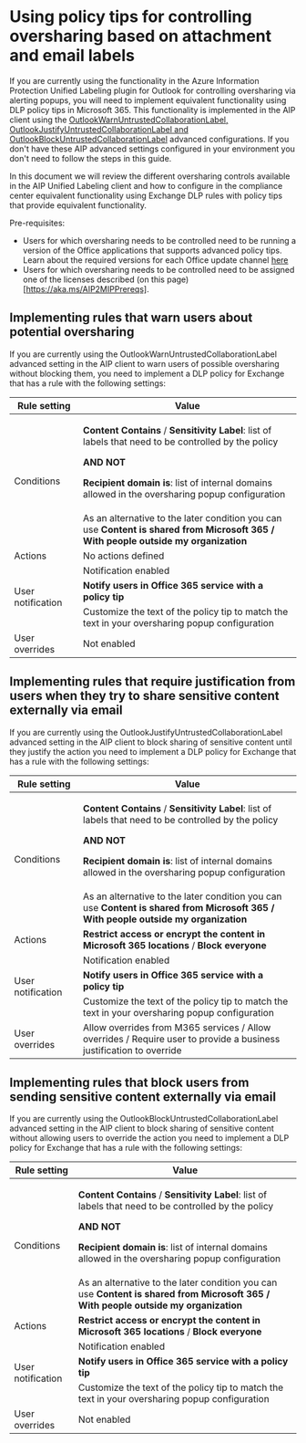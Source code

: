 # Using policy tips for controlling oversharing based on attachment and email labels

If you are currently using the functionality in the Azure Information Protection Unified Labeling plugin for Outlook for controlling oversharing via alerting popups, you will need to implement equivalent functionality using DLP policy tips in Microsoft 365. This functionality is implemented in the AIP client using the [OutlookWarnUntrustedCollaborationLabel, OutlookJustifyUntrustedCollaborationLabel and OutlookBlockUntrustedCollaborationLabel](https://learn.microsoft.com/en-us/azure/information-protection/rms-client/clientv2-admin-guide-customizations#implement-pop-up-messages-in-outlook-that-warn-justify-or-block-emails-being-sent) advanced configurations.
If you don't have these AIP advanced settings configured in your environment you don't need to follow the steps in this guide.

In this document we will review the different oversharing controls available in the AIP Unified Labeling client and how to configure in the compliance center equivalent functionality using Exchange DLP rules with policy tips that provide equivalent functionality. 

Pre-requisites:
- Users for which oversharing needs to be controlled need to be running a version of the Office applications that supports advanced policy tips. Learn about the required versions for each Office update channel [here](https://aka.ms/AIPMIPVersionParity)
- Users for which oversharing needs to be controlled need to be assigned one of the licenses described (on this page)[https://aka.ms/AIP2MIPPrereqs].


## Implementing rules that warn users about potential oversharing

If you are currently using the OutlookWarnUntrustedCollaborationLabel advanced setting in the AIP client to warn users of possible oversharing without blocking them, you need to implement a DLP policy for Exchange that has a rule with the following settings:

<table>
<thead>
<tr>
<th><strong>Rule setting</strong></th>
<th><strong>Value</strong></th>
</tr>
</thead>
<tbody>
<tr>
<td rowspan="2">Conditions</td>
<td><p><strong>Content Contains</strong> / <strong>Sensitivity Label</strong>: list of labels that need to be controlled by the policy</p>
	<p><strong>AND NOT</strong></p><p><strong>Recipient domain is</strong>: list of internal domains allowed in the oversharing popup configuration</p></td>
</tr>
<tr>
<td>As an alternative to the later condition you can use <strong>Content is shared from Microsoft 365 / With people outside my organization<strong></td>
</tr>
<tr>
<td>Actions</td>
<td>No actions defined</td>
</tr>
<tr>
<td rowspan="3">User notification&nbsp;&nbsp;</td>
<td>Notification enabled</td>
</tr>
<tr>
	<td><strong>Notify users in Office 365 service with a policy tip</strong></td>
</tr>
<tr>
<td>Customize the text of the policy tip to match the text in your oversharing popup configuration</td>
</tr>
<tr>
<td>User overrides</td>
<td>Not enabled</td>
</tr>
</tbody>
</table>

	
## Implementing rules that require justification from users when they try to share sensitive content externally via email

If you are currently using the OutlookJustifyUntrustedCollaborationLabel advanced setting in the AIP client to block sharing of sensitive content until they justify the action you need to implement a DLP policy for Exchange that has a rule with the following settings:

<table>
<thead>
<tr>
<th><strong>Rule setting</strong></th>
<th><strong>Value</strong></th>
</tr>
</thead>
<tbody>
<tr>
<td rowspan="2">Conditions</td>
<td><p><strong>Content Contains</strong> / <strong>Sensitivity Label</strong>: list of labels that need to be controlled by the policy</p>
	<p><strong>AND NOT</strong></p><p><strong>Recipient domain is</strong>: list of internal domains allowed in the oversharing popup configuration</p></td>
</tr>
<tr>
<td>As an alternative to the later condition you can use <strong>Content is shared from Microsoft 365 / With people outside my organization<strong></td></tr>
<tr>
<td>Actions</td>
<td><strong>Restrict access or encrypt the content in Microsoft 365 locations</strong> / <strong>Block everyone</strong></td>
</tr>
<tr>
<td rowspan="3">User notification&nbsp;&nbsp;</td>
<td>Notification enabled</td>
</tr>
<tr>
	<td><strong>Notify users in Office 365 service with a policy tip</strong></td>
</tr>
<tr>
<td>Customize the text of the policy tip to match the text in your oversharing popup configuration</td>
</tr>
<tr>
<td>User overrides</td>
<td>Allow overrides from M365 services / Allow overrides / Require user to provide a business justification to override</td>
</tr>
</tbody>
</table>

## Implementing rules that block users from sending sensitive content externally via email

If you are currently using the OutlookBlockUntrustedCollaborationLabel advanced setting in the AIP client to block sharing of sensitive content without allowing users to override the action you need to implement a DLP policy for Exchange that has a rule with the following settings:

<table>
<thead>
<tr>
<th><strong>Rule setting</strong></th>
<th><strong>Value</strong></th>
</tr>
</thead>
<tbody>
<tr>
<td rowspan="2">Conditions</td>
<td><p><strong>Content Contains</strong> / <strong>Sensitivity Label</strong>: list of labels that need to be controlled by the policy</p>
	<p><strong>AND NOT</strong></p><p><strong>Recipient domain is</strong>: list of internal domains allowed in the oversharing popup configuration</p></td>
</tr>
<tr>
<td>As an alternative to the later condition you can use <strong>Content is shared from Microsoft 365 / With people outside my organization<strong></td>
</tr>
<tr>
<td>Actions</td>
<td><strong>Restrict access or encrypt the content in Microsoft 365 locations</strong> / <strong>Block everyone</strong></td>
</tr>
<tr>
<td rowspan="3">User notification</td>
<td>Notification enabled</td>
</tr>
<tr>
	<td><strong>Notify users in Office 365 service with a policy tip</strong></td>
</tr>
<tr>
<td>Customize the text of the policy tip to match the text in your oversharing popup configuration</td>
</tr>
<tr>
<td>User overrides</td>
<td>Not enabled</td>
</tr>
</tbody>
</table>
